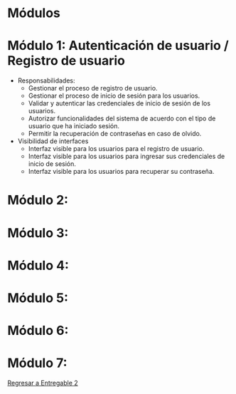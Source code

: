 # Módulos

# Módulo 1: Autenticación de usuario / Registro de usuario
- Responsabilidades:
  - Gestionar el proceso de registro de usuario.
  - Gestionar el proceso de inicio de sesión para los usuarios.
  - Validar y autenticar las credenciales de inicio de sesión de los usuarios.
  - Autorizar funcionalidades del sistema de acuerdo con el tipo de usuario que ha iniciado
    sesión.
  - Permitir la recuperación de contraseñas en caso de olvido.
- Visibilidad de interfaces
  - Interfaz visible para los usuarios para el registro de usuario.
  - Interfaz visible para los usuarios para ingresar sus credenciales de inicio de sesión.
  - Interfaz visible para los usuarios para recuperar su contraseña.

# Módulo 2:

# Módulo 3:

# Módulo 4: 

# Módulo 5: 

# Módulo 6:

# Módulo 7: 
[Regresar a Entregable 2](entregable2.md)
